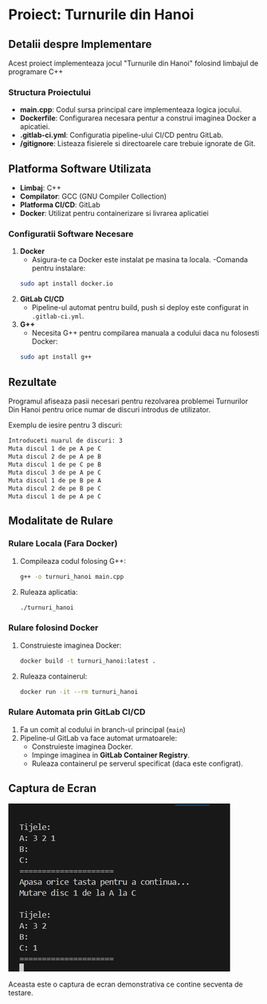 #   Proiect: Turnurile din Hanoi

## Detalii despre Implementare
Acest proiect implementeaza jocul "Turnurile din Hanoi" folosind limbajul de programare C++

### Structura Proiectului 
- **main.cpp**: Codul sursa principal care implementeaza logica jocului.
- **Dockerfile**: Configurarea necesara pentur a construi imaginea Docker a apicatiei.
- **.gitlab-ci.yml**: Configuratia pipeline-ului CI/CD pentru GitLab.
- **/gitignore**: Listeaza fisierele si directoarele care trebuie ignorate de Git.

## Platforma Software Utilizata
- **Limbaj**: C++
- **Compilator**: GCC (GNU Compiler Collection)
- **Platforma CI/CD**:  GitLab
- **Docker**: Utilizat pentru containerizare si livrarea aplicatiei

### Configuratii Software Necesare
1. **Docker**
    -   Asigura-te ca Docker este instalat pe masina ta locala.
    -Comanda pentru instalare:
     ```bash
     sudo apt install docker.io
     ```
2. **GitLab CI/CD**
    - Pipeline-ul automat pentru build, push si deploy este configurat in `.gitlab-ci.yml`.
3. **G++**
    - Necesita G++ pentru compilarea manuala a codului daca nu folosesti Docker:
    ```bash
    sudo apt install g++
    ```
## Rezultate
Programul afiseaza pasii necesari pentru rezolvarea problemei Turnurilor Din Hanoi pentru orice numar de discuri introdus de utilizator.

Exemplu de iesire pentru 3 discuri:
```
Introduceti nuarul de discuri: 3
Muta discul 1 de pe A pe C
Muta discul 2 de pe A pe B
Muta discul 1 de pe C pe B
Muta discul 3 de pe A pe C
Muta discul 1 de pe B pe A
Muta discul 2 de pe B pe C
Muta discul 1 de pe A pe C
```

## Modalitate de Rulare 

### Rulare Locala (Fara Docker)
1. Compileaza codul folosing G++:
    ```bash
    g++ -o turnuri_hanoi main.cpp
    ```
2. Ruleaza aplicatia:
    ```bash 
    ./turnuri_hanoi
    ```
### Rulare folosind Docker 
1. Construieste imaginea Docker:
    ```bash
    docker build -t turnuri_hanoi:latest .
    ```
2. Ruleaza containerul:
    ```bash
    docker run -it --rm turnuri_hanoi
    ```
### Rulare Automata prin GitLab CI/CD
1. Fa un comit al codului in branch-ul principal (`main`)
2. Pipeline-ul GitLab va face automat urmatoarele:
    - Construieste imaginea Docker.
    - Impinge imaginea in **GitLab Container Registry**.
    - Ruleaza containerul pe serverul specificat (daca este configrat).

## Captura de Ecran
![Captura de ecran a aplicatiei](secventa.png)

Aceasta este o captura de ecran demonstrativa ce contine secventa de testare.